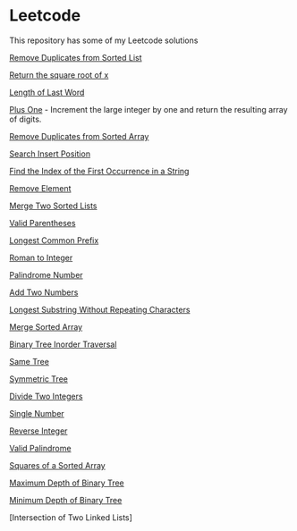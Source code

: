 # Leetcode
This repository has some of my Leetcode solutions

[Remove Duplicates from Sorted List](https://github.com/AdityaManojMenon/Leetcode/tree/main/0083-remove-duplicates-from-sorted-list)

[Return the square root of x](https://github.com/AdityaManojMenon/Leetcode/tree/main/0069-sqrtx)

[Length of Last Word](https://github.com/AdityaManojMenon/Leetcode/tree/main/0058-length-of-last-word)

[Plus One](https://github.com/AdityaManojMenon/Leetcode/tree/main/0066-plus-one) - Increment the large integer by one and return the resulting array of digits.

[Remove Duplicates from Sorted Array](https://github.com/AdityaManojMenon/Leetcode/tree/main/0026-remove-duplicates-from-sorted-array)

[Search Insert Position](https://github.com/AdityaManojMenon/Leetcode/tree/main/0035-search-insert-position)


[Find the Index of the First Occurrence in a String](https://github.com/AdityaManojMenon/Leetcode/tree/main/0028-find-the-index-of-the-first-occurrence-in-a-string)

[Remove Element](https://github.com/AdityaManojMenon/Leetcode/tree/main/0027-remove-element)

[Merge Two Sorted Lists](https://github.com/AdityaManojMenon/Leetcode/tree/main/0021-merge-two-sorted-lists)

[Valid Parentheses](https://github.com/AdityaManojMenon/Leetcode/tree/main/0020-valid-parentheses)

[Longest Common Prefix](https://github.com/AdityaManojMenon/Leetcode/tree/main/0014-longest-common-prefix)

[Roman to Integer](https://github.com/AdityaManojMenon/Leetcode/tree/main/0013-roman-to-integer)

[Palindrome Number](https://github.com/AdityaManojMenon/Leetcode/tree/main/0009-palindrome-number)

[Add Two Numbers](https://github.com/AdityaManojMenon/Leetcode/tree/main/0002-add-two-numbers)

[Longest Substring Without Repeating Characters](https://github.com/AdityaManojMenon/Leetcode/tree/main/0003-longest-substring-without-repeating-characters)

[Merge Sorted Array](https://github.com/AdityaManojMenon/Leetcode/tree/main/0088-merge-sorted-array)

[Binary Tree Inorder Traversal](https://github.com/AdityaManojMenon/Leetcode/tree/main/0094-binary-tree-inorder-traversal)

[Same Tree](https://github.com/AdityaManojMenon/Leetcode/tree/main/0100-same-tree)

[Symmetric Tree](https://github.com/AdityaManojMenon/Leetcode/tree/main/0101-symmetric-tree)

[Divide Two Integers](https://github.com/AdityaManojMenon/Leetcode/tree/main/0029-divide-two-integers)

[Single Number](https://github.com/AdityaManojMenon/Leetcode/tree/main/0136-single-number)

[Reverse Integer](https://github.com/AdityaManojMenon/Leetcode/tree/main/0007-reverse-integer)

[Valid Palindrome](https://github.com/AdityaManojMenon/Leetcode/tree/main/0125-valid-palindrome)

[Squares of a Sorted Array](https://github.com/AdityaManojMenon/Leetcode/tree/main/0977-squares-of-a-sorted-array)

[Maximum Depth of Binary Tree](https://github.com/AdityaManojMenon/Leetcode/tree/main/0104-maximum-depth-of-binary-tree)

[Minimum Depth of Binary Tree](https://github.com/AdityaManojMenon/Leetcode/tree/main/0111-minimum-depth-of-binary-tree)

[Intersection of Two Linked Lists]
